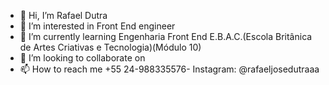 - 👋 Hi, I’m Rafael Dutra
- 👀 I’m interested in Front End engineer 
- 🌱 I’m currently learning Engenharia Front End E.B.A.C.(Escola Britânica de Artes Criativas e Tecnologia)(Módulo 10) 
- 💞️ I’m looking to collaborate on 
- 📫 How to reach me +55 24-988335576- Instagram: @rafaeljosedutraaa 

